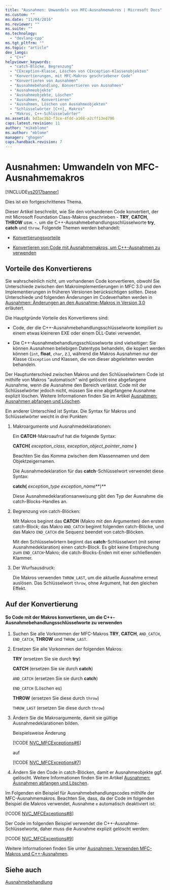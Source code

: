 ```yaml
---
title: "Ausnahmen: Umwandeln von MFC-Ausnahmemakros | Microsoft Docs"
ms.custom: ""
ms.date: "11/04/2016"
ms.reviewer: ""
ms.suite: ""
ms.technology: 
  - "devlang-cpp"
ms.tgt_pltfrm: ""
ms.topic: "article"
dev_langs: 
  - "C++"
helpviewer_keywords: 
  - "catch-Blöcke, Begrenzung"
  - "CException-Klasse, Löschen von CException-Klassenobjekten"
  - "Konvertierungen, mit MFC-Makros geschriebener Code"
  - "Konvertieren von Ausnahmen"
  - "Ausnahmebehandlung, Konvertieren von Ausnahmen"
  - "Ausnahmeobjekte"
  - "Ausnahmeobjekte, Löschen"
  - "Ausnahmen, Konvertieren"
  - "Ausnahmen, Löschen von Ausnahmeobjekten"
  - "Schlüsselwörter [C++], Makros"
  - "Makros, C++-Schlüsselwörter"
ms.assetid: bd3ac3b3-f3ce-4fdd-a168-a2cff13ed796
caps.latest.revision: 11
author: "mikeblome"
ms.author: "mblome"
manager: "ghogen"
caps.handback.revision: 7
---
```

# Ausnahmen: Umwandeln von MFC-Ausnahmemakros
[!INCLUDE[vs2017banner](../assembler/inline/includes/vs2017banner.md)]

Dies ist ein fortgeschrittenes Thema.  
  
 Dieser Artikel beschreibt, wie Sie den vorhandenen Code konvertiert, der mit Microsoft Foundation Class\-Makros geschrieben \- **TRY**, **CATCH**, **THROW** usw. \-. um die C\+\+\-Ausnahmebehandlungsschlüsselworte **try**, **catch** und `throw`.  Folgende Themen werden behandelt:  
  
-   [Konvertierungsvorteile](#_core_advantages_of_converting)  
  
-   [Konvertieren von Code mit Ausnahmemakros, um C\+\+\-Ausnahmen zu verwenden](#_core_doing_the_conversion)  
  
##  <a name="_core_advantages_of_converting"></a> Vorteile des Konvertierens  
 Sie wahrscheinlich nicht, um vorhandenen Code konvertieren, obwohl Sie Unterschiede zwischen den Makroimplementierungen in MFC 3.0 und den Implementierungen in früheren Versionen berücksichtigen sollten.  Diese Unterschiede und folgenden Änderungen im Codeverhalten werden in [Ausnahmen: Änderungen an den Ausnahme\-Makros in Version 3.0](../mfc/exceptions-changes-to-exception-macros-in-version-3-0.md) erläutert.  
  
 Die Hauptgründe Vorteile des Konvertierens sind:  
  
-   Code, der die C\+\+\-Ausnahmebehandlungsschlüsselworte kompiliert zu einem etwas kleineren EXE oder einem DLL\-Datei verwendet.  
  
-   Die C\+\+\-Ausnahmebehandlungsschlüsselworte sind vielseitiger: Sie können Ausnahmen beliebigen Datentyps behandeln, die kopiert werden können \(`int`, **float**, `char`, z.\), während die Makros Ausnahmen nur der Klasse `CException` und Klassen, die von dieser abgeleiteten werden behandeln.  
  
 Der Hauptunterschied zwischen Makros und den Schlüsselwörtern Code ist mithilfe von Makros "automatisch" wird gelöscht eine abgefangene Ausnahme, wenn die Ausnahme den Bereich verlässt.  Code mit der Schlüsselwörter jedoch nicht, müssen Sie eine abgefangene Ausnahme explizit löschen.  Weitere Informationen finden Sie im Artikel [Ausnahmen: Ausnahmen abfangen und Löschen](../mfc/exceptions-catching-and-deleting-exceptions.md).  
  
 Ein anderer Unterschied ist Syntax.  Die Syntax für Makros und Schlüsselwörter weicht in drei Punkten:  
  
1.  Makroargumente und Ausnahmedeklarationen:  
  
     Ein **CATCH**\-Makroaufruf hat die folgende Syntax:  
  
     **CATCH\(** *exception\_class*, *exception\_object\_pointer\_name* **\)**  
  
     Beachten Sie das Komma zwischen dem Klassennamen und dem Objektzeigernamen.  
  
     Die Ausnahmedeklaration für das **catch**\-Schlüsselwort verwendet diese Syntax:  
  
     **catch\(** *exception\_type* *exception\_name***\)**  
  
     Diese Ausnahmedeklarationsanweisung gibt den Typ der Ausnahme die catch\-Blocks\-Handles an.  
  
2.  Begrenzung von catch\-Blöcken:  
  
     Mit Makros beginnt das **CATCH** \(Makro mit den Argumenten\) den ersten catch\-Block; das Makro `AND_CATCH` beginnt folgenden catch\-Blöcke, und das Makro `END_CATCH` die Sequenz beendet von catch\-Blöcken.  
  
     Mit den Schlüsselwörtern beginnt das **catch**\-Schlüsselwort \(mit seiner Ausnahmedeklaration\) einen catch\-Block.  Es gibt keine Entsprechung zum `END_CATCH`\-Makro; die catch\-Blocks\-Enden mit einer schließenden Klammer.  
  
3.  Der Wurfsausdruck:  
  
     Die Makros verwenden `THROW_LAST`, um die aktuelle Ausnahme erneut auslösen.  Das Schlüsselwort `throw`, ohne Argument, hat den gleichen Effekt.  
  
##  <a name="_core_doing_the_conversion"></a> Auf der Konvertierung  
  
#### So Code mit der Makros konvertieren, um die C\+\+\-Ausnahmebehandlungsschlüsselworte zu verwenden  
  
1.  Suchen Sie alle Vorkommen der MFC\-Makros **TRY**, **CATCH**, `AND_CATCH`, `END_CATCH`, **THROW** und `THROW_LAST`.  
  
2.  Ersetzen Sie alle Vorkommen der folgenden Makros:  
  
     **TRY** \(ersetzen Sie sie durch **try**\)  
  
     **CATCH** \(ersetzen Sie sie durch **catch**\)  
  
     `AND_CATCH` \(ersetzen Sie sie durch **catch**\)  
  
     `END_CATCH` \(Löschen es\)  
  
     **THROW** \(ersetzen Sie diese durch `throw`\)  
  
     `THROW_LAST` \(ersetzen Sie diese durch `throw`\)  
  
3.  Ändern Sie die Makroargumente, damit sie gültige Ausnahmedeklarationen bilden.  
  
     Beispielsweise Änderung  
  
     [!CODE [NVC_MFCExceptions#6](../CodeSnippet/VS_Snippets_Cpp/NVC_MFCExceptions#6)]  
  
     auf  
  
     [!CODE [NVC_MFCExceptions#7](../CodeSnippet/VS_Snippets_Cpp/NVC_MFCExceptions#7)]  
  
4.  Ändern Sie den Code in catch\-Blöcken, damit er Ausnahmeobjekte ggf. gelöscht.  Weitere Informationen finden Sie im Artikel [Ausnahmen: Ausnahmen abfangen und Löschen](../mfc/exceptions-catching-and-deleting-exceptions.md).  
  
 Im Folgenden ein Beispiel für Ausnahmebehandlungscodes mithilfe der MFC\-Ausnahmemakros.  Beachten Sie, dass, da der Code im folgenden Beispiel die Makros verwendet, Ausnahme `e` automatisch deaktiviert ist:  
  
 [!CODE [NVC_MFCExceptions#8](../CodeSnippet/VS_Snippets_Cpp/NVC_MFCExceptions#8)]  
  
 Der Code im folgenden Beispiel verwendet die C\+\+\-Ausnahme\-Schlüsselworte, daher muss die Ausnahme explizit gelöscht werden:  
  
 [!CODE [NVC_MFCExceptions#9](../CodeSnippet/VS_Snippets_Cpp/NVC_MFCExceptions#9)]  
  
 Weitere Informationen finden Sie unter [Ausnahmen: Verwenden MFC\-Makros und C\+\+\-Ausnahmen](../mfc/exceptions-using-mfc-macros-and-cpp-exceptions.md).  
  
## Siehe auch  
 [Ausnahmebehandlung](../mfc/exception-handling-in-mfc.md)